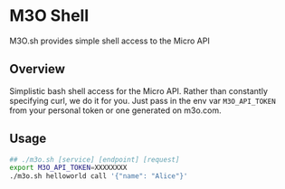 # M3O Shell

M3O.sh provides simple shell access to the Micro API

## Overview

Simplistic bash shell access for the Micro API. Rather than constantly specifying curl, we do it for you. 
Just pass in the env var `M3O_API_TOKEN` from your personal token or one generated on m3o.com.

## Usage

```bash
## ./m3o.sh [service] [endpoint] [request]
export M3O_API_TOKEN=XXXXXXXX
./m3o.sh helloworld call '{"name": "Alice"}'
```
